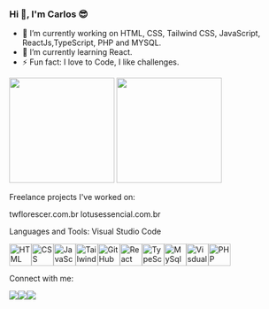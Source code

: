 ### Hi 👋, I'm Carlos 😎

<!--
**carlosAlx/carlosalx** is a ✨ _special_ ✨ repository because its `README.md` (this file) appears on your GitHub profile.

Here are some ideas to get you started:

- 🔭 I’m currently working on HTML, CSS, Tailwind CSS, JavaScript, ReactJs,TypeScript, PHP and MYSQL.
- 🌱 I’m currently learning React
- 👯 I’m looking to collaborate on ...
- 🤔 I’m looking for help with ...
- 💬 Ask me about ...
- 📫 How to reach me: ...
- 😄 Pronouns: ...
- ⚡ Fun fact: I love to Code, I like challenges
-->
- 🔭 I’m currently working on HTML, CSS, Tailwind CSS, JavaScript, ReactJs,TypeScript, PHP and MYSQL.
- 🌱 I’m currently learning React.
- ⚡ Fun fact: I love to Code, I like challenges.
<div>
  <img height="190rem" src="https://github-readme-stats.vercel.app/api?username=carlosalx&show_icons=true&theme=dracula" />
  <img height="190rem" src="https://github-readme-stats.vercel.app/api/top-langs/?username=carlosalx&layout=compact&theme=dracula" />
 </div>

Freelance projects I've worked on:

twflorescer.com.br
lotusessencial.com.br


Languages and Tools:
Visual Studio Code
<div style="display: flex">
  <img width="40" src="https://cdn.jsdelivr.net/gh/devicons/devicon/icons/html5/html5-original.svg" title="HTML" alt="HTML"/>
  <img width="40" src="https://cdn.jsdelivr.net/gh/devicons/devicon/icons/css3/css3-original-wordmark.svg" title="CSS" alt="CSS"/>
  <img width="40" src="https://cdn.jsdelivr.net/gh/devicons/devicon/icons/javascript/javascript-original.svg" title="JavaScript" alt="JavaScript"/>
  <img width="40" src="https://cdn.jsdelivr.net/gh/devicons/devicon/icons/tailwindcss/tailwindcss-plain.svg" title="Tailwindcss" alt="Tailwindcss"/>
  <img width="40" src="https://cdn.jsdelivr.net/gh/devicons/devicon/icons/github/github-original-wordmark.svg" title="GitHub" alt="GitHub"/>
  <img width="40" src="https://cdn.jsdelivr.net/gh/devicons/devicon/icons/react/react-original.svg" title="React" alt="React"/>
  <img width="40" src="https://cdn.jsdelivr.net/gh/devicons/devicon/icons/typescript/typescript-original.svg" title="TypeScript" alt="TypeScript"/>
  <img width="40" src="https://cdn.jsdelivr.net/gh/devicons/devicon/icons/mysql/mysql-original.svg" title="MySql" alt="MySql"/>
  <img width="40" src="https://cdn.jsdelivr.net/gh/devicons/devicon/icons/visualstudio/visualstudio-plain.svg" title="VisdualStudio" alt="VisdualStudio"/>
  <img width="40" src="https://cdn.jsdelivr.net/gh/devicons/devicon/icons/php/php-original.svg" title="PHP" alt="PHP"/>
</div>

Connect with me:
<div style="display: flex">
  <a target="_blank" href="https://www.linkedin.com/in/carlos-alessandro-de-sousa-santos-93441468"/>
    <img src="https://img.shields.io/badge/LinkedIn-0077B5?style=for-the-badge&logo=linkedin&logoColor=white"> 
  </a>
  <a target="_blank" href="https://www.facebook.com/carllos.alessandr/"/>
    <img src="https://img.shields.io/badge/Facebook-1877F2?style=for-the-badge&logo=facebook&logoColor=white"> 
  </a>
  <a target="_blank" href="https://carllosalessandro@gmail.com"/>
    <img src="https://img.shields.io/badge/Gmail-D14836?style=for-the-badge&logo=gmail&logoColor=white"> 
  </a>
</div>

